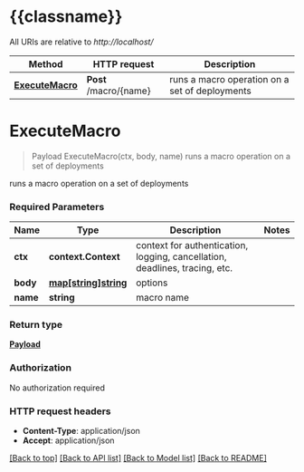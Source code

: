 # {{classname}}

All URIs are relative to *http://localhost/*

Method | HTTP request | Description
------------- | ------------- | -------------
[**ExecuteMacro**](MacrosApi.md#ExecuteMacro) | **Post** /macro/{name} | runs a macro operation on a set of deployments

# **ExecuteMacro**
> Payload ExecuteMacro(ctx, body, name)
runs a macro operation on a set of deployments

runs a macro operation on a set of deployments

### Required Parameters

Name | Type | Description  | Notes
------------- | ------------- | ------------- | -------------
 **ctx** | **context.Context** | context for authentication, logging, cancellation, deadlines, tracing, etc.
  **body** | [**map[string]string**](map.md)| options | 
  **name** | **string**| macro name | 

### Return type

[**Payload**](Payload.md)

### Authorization

No authorization required

### HTTP request headers

 - **Content-Type**: application/json
 - **Accept**: application/json

[[Back to top]](#) [[Back to API list]](../README.md#documentation-for-api-endpoints) [[Back to Model list]](../README.md#documentation-for-models) [[Back to README]](../README.md)

